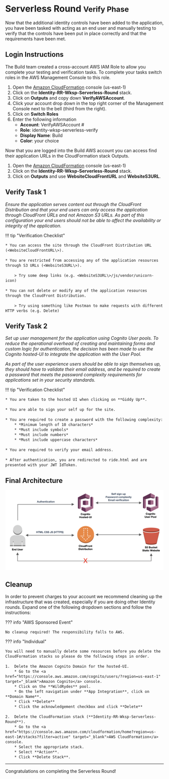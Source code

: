# Serverless Round <small>Verify Phase</small>

Now that the additional identity controls have been added to the application, you have been tasked with acting as an end user and manually testing to verify that the controls have been put in place correctly and that the requirements have been met.

## Login Instructions

The Build team created a cross-account AWS IAM Role to allow you complete your testing and verification tasks.  To complete your tasks switch roles in the AWS Management Console to this role.

1. Open the <a href="https://console.aws.amazon.com/cloudformation/home?region=us-east-1#/stacks?filter=active" target="_blank">Amazon CloudFormation</a> console (us-east-1)
2. Click on the **Identity-RR-Wksp-Serverless-Round** stack.
3. Click on **Outputs** and copy down **VerifyAWSAccount**.
4. Click your account drop down in the top right corner of the Management Console next to the bell (third from the right).
5. Click on **Switch Roles**
6. Enter the following information
	* **Account**: VerifyAWSAccount #
	* **Role**: identity-wksp-serverless-verify
	* **Display Name**: Build
	* **Color**: your choice
	
	
Now that you are logged into the Build AWS account you can access find their application URLs in the CloudFormation stack Outputs.

1. Open the <a href="https://console.aws.amazon.com/cloudformation/home?region=us-east-1#/stacks?filter=active" target="_blank">Amazon CloudFormation</a> console (us-east-1)
2. Click on the **Identity-RR-Wksp-Serverless-Round** stack.
3. Click on **Outputs** and use **WebsiteCloudFrontURL** and **WebsiteS3URL**.


## Verify Task 1

*Ensure the application serves content out through the CloudFront Distribution and that your end users can only access the application through CloudFront URLs and not Amazon S3 URLs. As part of this configuration your end users should not be able to affect the availability or integrity of the application.*

!!! tip "Verification Checklist"

    * You can access the site through the CloudFront Distribution URL (<WebsiteCloudFrontURL\>).

    * You are restricted from accessing any of the application resources through S3 URLs (<WebsiteS3URL\>).

	    > Try some deep links (e.g. <WebsiteS3URL\>/js/vendor/unicorn-icon)

    * You can not delete or modify any of the application resources through the CloudFront Distribution.

	    > Try using something like Postman to make requests with different HTTP verbs (e.g. Delete)

## Verify Task 2

*Set up user management for the application using Cognito User pools.  To reduce the operational overhead of creating and maintaining forms and custom logic for authentication, the decision has been made to use the Cognito hosted-UI to integrate the application with the User Pool.*

*As part of the user experience users should be able to sign themselves up, they should have to validate their email address, and be required to create a password that meets the password complexity requirements for applications set in your security standards.*

!!! tip "Verification Checklist"

    * You are taken to the hosted UI when clicking on **Giddy Up**.

    * You are able to sign your self up for the site.

    * You are required to create a password with the following complexity:
	    * *Minimum length of 10 characters*
	    * *Must include symbols*
	    * *Must include numbers*
	    * *Must include uppercase characters*
	
    * You are required to verify your email address.

    * After authentication, you are redirected to ride.html and are presented with your JWT IdToken.


## Final Architecture

![Architecture](./images/architecture-final.png)

## Cleanup

In order to prevent charges to your account we recommend cleaning up the infrastructure that was created, especially if you are doing other Identity rounds. Expand one of the following dropdown sections and follow the instructions:

??? info "AWS Sponsored Event"

    No cleanup required! The responsibility falls to AWS.

??? info "Individual"

    You will need to manually delete some resources before you delete the CloudFormation stacks so please do the following steps in order.

    1.	Delete the Amazon Cognito Domain for the hosted-UI.
	    * Go to the <a href="https://console.aws.amazon.com/cognito/users/?region=us-east-1" target="_blank">Amazon Cognito</a> console.
        * Click on the **WildRydes** pool.
	    * On the left navigation under **App Integration**, click on **Domain Name**.
	    * Click **Delete**
	    * Click the acknowledgement checkbox and click **Delete**

    2.	Delete the CloudFormation stack (**Identity-RR-Wksp-Serverless-Round**).
	    * Go to the <a href="https://console.aws.amazon.com/cloudformation/home?region=us-east-1#/stacks?filter=active" target="_blank">AWS CloudFormation</a> console.
	    * Select the appropriate stack.
	    * Select **Action**.
	    * Click **Delete Stack**.

***

Congratulations on completing the Serverless Round!




